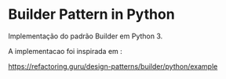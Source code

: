 # Builder Pattern in Python

Implementação do padrão Builder em Python 3. 

A implementacao foi inspirada em :

https://refactoring.guru/design-patterns/builder/python/example